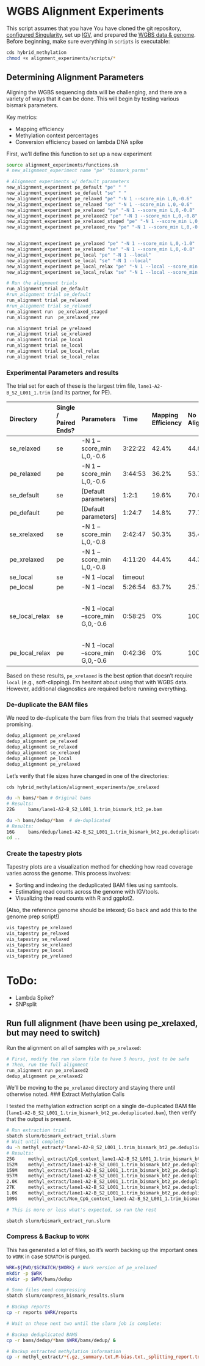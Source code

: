 
# WGBS Alignment Experiments

This script assumes that you have You have cloned the git repository,
[configured Singularity](../setup/docker/), set up [IGV](../setup/igv),
and prepared the [WGBS data & genome](../setup/wgbs_setup/). Before
beginning, make sure everything in `scripts` is executable:

``` bash
cds hybrid_methylation
chmod +x alignment_experiments/scripts/*
```

## Determining Alignment Parameters

Aligning the WGBS sequencing data will be challenging, and there are a
variety of ways that it can be done. This will begin by testing various
bismark parameters.

Key metrics:

-   Mapping efficiency
-   Methylation context percentages
-   Conversion efficiency based on lambda DNA spike

First, we’ll define this function to set up a new experiment

``` bash
source alignment_experiments/functions.sh
# new_alignment_experiment name "pe" "bismark_parms"

# Alignment experiments w/ default parameters
new_alignment_experiment pe_default "pe" " "
new_alignment_experiment se_default "se" " "
new_alignment_experiment pe_relaxed "pe" "-N 1 --score_min L,0,-0.6"
new_alignment_experiment se_relaxed "se" "-N 1 --score_min L,0,-0.6"
new_alignment_experiment pe_xrelaxed "pe" "-N 1 --score_min L,0,-0.8"
new_alignment_experiment pe_xrelaxed2 "pe" "-N 1 --score_min L,0,-0.8" "Amilsel"
new_alignment_experiment pe_xrelaxed_staged "pe" "-N 1 --score_min L,0,-0.8 -un" "Amil" "Asel"
new_alignment_experiment pe_xrelaxed_rev "pe" "-N 1 --score_min L,0,-0.8 -un" "Asel" "Amil"


new_alignment_experiment pe_yrelaxed "pe" "-N 1 --score_min L,0,-1.0"
new_alignment_experiment se_xrelaxed "se" "-N 1 --score_min L,0,-0.8"
new_alignment_experiment pe_local "pe" "-N 1 --local"
new_alignment_experiment se_local "se" "-N 1 --local"
new_alignment_experiment pe_local_relax "pe" "-N 1 --local --score_min G,0,-0.6"
new_alignment_experiment se_local_relax "se" "-N 1 --local --score_min G,0,-0.6"

# Run the alignment trials
run_alignment trial pe_default
#run_alignment trial se_default
run_alignment trial pe_relaxed
#run_alignment trial se_relaxed
run_alignment run  pe_xrelaxed_staged
run_alignment run  pe_xrelaxed_rev

run_alignment trial pe_yrelaxed
run_alignment trial se_xrelaxed
run_alignment trial pe_local
run_alignment trial se_local
run_alignment trial pe_local_relax
run_alignment trial se_local_relax
```

### Experimental Parameters and results

The trial set for each of these is the largest trim file,
`lane1-A2-B_S2_L001_1.trim` (and its partner, for PE).

| Directory      | Single / Paired Ends? | Parameters                      | Time    | Mapping Efficiency | No Alignment | CpG Context | CHG Context | CHH Context | Unknown Context | Conversion Efficiency (lambda) | Comments                                          |
|:---------------|:----------------------|:--------------------------------|:--------|:-------------------|:-------------|:------------|:------------|:------------|:----------------|:-------------------------------|:--------------------------------------------------|
| se_relaxed     | se                    | -N 1 –score_min L,0,-0.6        | 3:22:22 | 42.4%              | 44.8%        | 9.2%        | 1.7%        | 1.9%        | 21.8%           |                                |                                                   |
| pe_relaxed     | pe                    | -N 1 –score_min L,0,-0.6        | 3:44:53 | 36.2%              | 53.7%        | 9.5%        | 1.7%        | 1.9%        | 23.6%           |                                |                                                   |
| se_default     | se                    | \[Default parameters\]          | 1:2:1   | 19.6%              | 70.0%        | 9.1%        | 0.9%        | 1.0%        | 18.5%           |                                |                                                   |
| pe_default     | pe                    | \[Default parameters\]          | 1:24:7  | 14.8%              | 77.7%        | 9.1%        | 1.0%        | 1.0%        | 19.8%           |                                |                                                   |
| se_xrelaxed    | se                    | -N 1 –score_min L,0,-0.8        | 2:42:47 | 50.3%              | 35.4%        | 9.2%        | 1.9%        | 2.2%        | 19.7%           |                                |                                                   |
| pe_xrelaxed    | pe                    | -N 1 –score_min L,0,-0.8        | 4:11:20 | 44.4%              | 44.35%       | 9.4%        | 2.0%        | 2.2%        | 21.6%           |                                |                                                   |
| se_local       | se                    | -N 1 –local                     | timeout |                    |              |             |             |             |                 |                                |                                                   |
| pe_local       | pe                    | -N 1 –local                     | 5:26:54 | 63.7%              | 25.7%        | 8.2%        | 1.0%        | 1.5%        | 4.9%            |                                |                                                   |
| se_local_relax | se                    | -N 1 –local –score_min G,0,-0.6 | 0:58:25 | 0%                 | 100%         | NA          | NA          | NA          | NA              |                                | I should figure out how score_min works for local |
| pe_local_relax | pe                    | -N 1 –local –score_min G,0,-0.6 | 0:42:36 | 0%                 | 100%         | NA          | NA          | NA          | NA              |                                |                                                   |

Based on these results, `pe_xrelaxed` is the best option that doesn’t
require `local` (e.g., soft-clipping). I’m hesitant about using that
with WGBS data. However, additional diagnostics are required before
running everything.

### De-duplicate the BAM files

We need to de-duplicate the bam files from the trials that seemed
vaguely promising.

``` bash
dedup_alignment pe_xrelaxed
dedup_alignment pe_relaxed
dedup_alignment se_relaxed
dedup_alignment se_xrelaxed
dedup_alignment pe_local
dedup_alignment pe_yrelaxed
```

Let’s verify that file sizes have changed in one of the directories:

``` bash
cds hybrid_methylation/alignment_experiments/pe_xrelaxed

du -h bams/*bam # Original bams
# Results:
22G     bams/lane1-A2-B_S2_L001_1.trim_bismark_bt2_pe.bam

du -h bams/dedup/*bam  # de-duplicated
# Results:
16G     bams/dedup/lane1-A2-B_S2_L001_1.trim_bismark_bt2_pe.deduplicated.bam
cd ..
```

### Create the tapestry plots

Tapestry plots are a visualization method for checking how read coverage
varies across the genome. This process involves:

-   Sorting and indexing the deduplicated BAM files using samtools.  
-   Estimating read counts across the genome with IGVtools.
-   Visualizing the read counts with R and ggplot2.

(Also, the reference genome should be intexed; Go back and add this to
the genome prep script!)

``` bash
vis_tapestry pe_xrelaxed
vis_tapestry pe_relaxed
vis_tapestry se_relaxed
vis_tapestry se_xrelaxed
vis_tapestry pe_local
vis_tapestry pe_yrelaxed
```

# ToDo:

-   Lambda Spike?
-   SNPsplit

## Run full alignment (have been using pe_xrelaxed, but may need to switch)

Run the alignment on all of samples with `pe_xrelaxed`:

``` bash
# First, modify the run slurm file to have 5 hours, just to be safe
# Then, run the full alignment
run_alignment run pe_xrelaxed2
dedup_alignment pe_xrelaxed2
```

We’ll be moving to the `pe_xrelaxed` directory and staying there until
otherwise noted. \### Extract Methylation Calls

I tested the methylation extraction script on a single de-duplicated BAM
file (`lane1-A2-B_S2_L001_1.trim_bismark_bt2_pe.deduplicated.bam`), then
verify that the output is present.

``` bash
# Run extraction trial
sbatch slurm/bismark_extract_trial.slurm
# Wait until complete
du -h methyl_extract/*lane1-A2-B_S2_L001_1.trim_bismark_bt2_pe.deduplicated*
# Results:
25G     methyl_extract/CpG_context_lane1-A2-B_S2_L001_1.trim_bismark_bt2_pe.deduplicated.txt
152M    methyl_extract/lane1-A2-B_S2_L001_1.trim_bismark_bt2_pe.deduplicated.bedGraph.gz
159M    methyl_extract/lane1-A2-B_S2_L001_1.trim_bismark_bt2_pe.deduplicated.bismark.cov.gz
957M    methyl_extract/lane1-A2-B_S2_L001_1.trim_bismark_bt2_pe.deduplicated.CpG_report.txt
2.0K    methyl_extract/lane1-A2-B_S2_L001_1.trim_bismark_bt2_pe.deduplicated.cytosine_context_summary.txt
27K     methyl_extract/lane1-A2-B_S2_L001_1.trim_bismark_bt2_pe.deduplicated.M-bias.txt
1.0K    methyl_extract/lane1-A2-B_S2_L001_1.trim_bismark_bt2_pe.deduplicated_splitting_report.txt
109G    methyl_extract/Non_CpG_context_lane1-A2-B_S2_L001_1.trim_bismark_bt2_pe.deduplicated.txt

# This is more or less what's expected, so run the rest

sbatch slurm/bismark_extract_run.slurm
```

### Compress & Backup to `WORK`

This has generated a lot of files, so it’s worth backing up the
important ones to `WORK` in case `SCRATCH` is purged.

``` bash
WRK=${PWD/$SCRATCH/$WORK} # Work version of pe_xrelaxed
mkdir -p $WRK
mkdir -p $WRK/bams/dedup

# Some files need compressing
sbatch slurm/compress_bismark_results.slurm

# Backup reports
cp -r reports $WRK/reports

# Wait on these next two until the slurm job is complete:

# Backup deduplicated BAMS
cp -r bams/dedup/*bam $WRK/bams/dedup/ &

# Backup extracted methylation information
cp -r methyl_extract/*{.gz,_summary.txt,M-bias.txt,_splitting_report.txt} $WRK/methyl_extract
```
